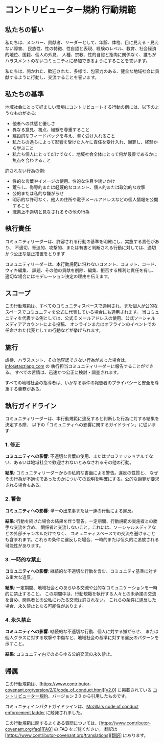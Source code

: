 
# コントリビューター規約 行動規範

## 私たちの誓い

私たちは、メンバー、貢献者、リーダーとして、年齢、体格、目に見える・見えない障害、
民族性、性の特徴、性自認と表現、経験のレベル、教育、社会経済的地位、国籍、個人の外見、
人種、宗教、性的自認と指向に関係なく、誰もがハラスメントのないコミュニティに参加できるようにすることを誓います。

私たちは、開かれた、歓迎された、多様で、包容力のある、健全な地域社会に貢献するように行動し、交流することを誓います。

## 私たちの基準

地域社会にとって好ましい環境にコントリビュートする行動の例には、以下のようなものがある:

* 他者への共感と優しさ
* 異なる意見、視点、経験を尊重すること
* 建設的なフィードバックを与え、潔く受け入れること
* 私たちの過ちによって影響を受けた人々に責任を受け入れ、謝罪し、経験から学ぶこと
* 私たち個人にとってだけでなく、地域社会全体にとって何が最善であるかに焦点を合わせること

許されない行為の例:

* 性的な言葉やイメージの使用、性的な注目や誘いかけ
* 荒らし、侮辱的または軽蔑的なコメント、個人的または政治的な攻撃
* 公的または私的な嫌がらせ
* 明示的な許可なく、他人の住所や電子メールアドレスなどの個人情報を公開すること
* 職業上不適切と見なされるその他の行為

## 執行責任

コミュニティリーダーは、許容される行動の基準を明確にし、実施する責任があり、
不適切、脅迫的、攻撃的、または有害と判断される行動に対しては、適切かつ公正な是正措置をとります

コミュニティリーダーは、本行動規範に沿わないコメント、コミット、コード、ウィキ編集、
課題、その他の貢献を削除、編集、拒否する権利と責任を有し、適切な場合にはモデレーション決定の理由を伝えます。

## スコープ

この行動規範は、すべてのコミュニティスペースで適用され、また個人が公的なスペースでコミュニティを公式に代表している場合にも適用されます。
当コミュニティを代表する例としては、公式 E メールアドレスの使用、公式ソーシャルメディアアカウントによる投稿、
オンラインまたはオフラインのイベントでの任命された代表としての行動などが挙げられます。

## 施行

虐待、ハラスメント、その他容認できない行為があった場合は、[info@taoziapp.com](mailto:info@taoziapp.com) の
執行担当コミュニティリーダーに報告することができる。
すべての苦情は、迅速かつ公正に検討・調査されます。

すべての地域社会の指導者は、いかなる事件の報告者のプライバシーと安全を尊重する義務がある。

## 執行ガイドライン

コミュニティリーダーは、本行動規範に違反すると判断した行為に対する結果を決定する際、
以下の「コミュニティへの影響に関するガイドライン」に従います:

### 1. 修正

**コミュニティへの影響**: 不適切な言葉の使用、またはプロフェッショナルでない、あるいは地域社会で歓迎されないとみなされるその他の行動。

**結果**: コミュニティリーダーからの私的な書面による警告。違反の性質と、
なぜその行為が不適切であったのかについての説明を明確にする。公的な謝罪が要求される場合もある。

### 2. 警告

**コミュニティへの影響**: 単一の出来事または一連の行動による違反。

**結果**: 行動を続けた場合の結果を伴う警告。一定期間、行動規範の実施者との勝手な交流を含め、
関係者と交流しないこと。これには、ソーシャルメディアなどの外部チャンネルだけでなく、
コミュニティスペースでの交流を避けることも含まれます。これらの条件に違反した場合、一時的または恒久的に追放される可能性があります。

### 3. 一時的な禁止

**コミュニティへの影響**: 継続的な不適切な行動を含む、コミュニティ基準に対する重大な違反。

**結果**: 一定期間、地域社会とのあらゆる交流や公的なコミュニケーションを一時的に禁止すること。
この期間中は、行動規範を執行する人々との未承諾の交流を含め、関係者との公私にわたる交流は許されない。
これらの条件に違反した場合、永久禁止となる可能性があります。

### 4. 永久禁止

**コミュニティへの影響**: 継続的な不適切な行動、個人に対する嫌がらせ、
または個人クラスに対する攻撃や中傷など、地域社会の基準に対する違反のパターンを示すこと。

**結果**: コミュニティ内でのあらゆる公的交流の永久禁止。

## 帰属

この行動規範は、[https://www.contributor-covenant.org/version/2/0/code_of_conduct.html][v2.0] に掲載されている
[コントリビューター規約][ホームページ]、バージョン 2.0 から引用したものです。

コミュニティインパクトガイドラインは、[Mozilla's code of conduct enforcement ladder][Mozilla CoC] に触発されました。

この行動規範に関するよくある質問については、[https://www.contributor-covenant.org/faq][FAQ] の FAQ をご覧ください。
翻訳は [https://www.contributor-covenant.org/translations][翻訳] にあります。

[ホームページ]: https://www.contributor-covenant.org
[v2.0]: https://www.contributor-covenant.org/version/2/0/code_of_conduct.html
[Mozilla CoC]: https://github.com/mozilla/diversity
[FAQ]: https://www.contributor-covenant.org/faq
[翻訳]: https://www.contributor-covenant.org/translations
